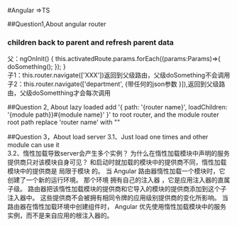 #Angular =>TS

##Question1,About angular router
### children back to parent and refresh parent data
   父：ngOnInit() {
        this.activatedRoute.params.forEach((params:Params)=>{
             doSomething();
        });
    } <br />
  子1：this.router.navigate(['XXX'])返回到父级路由，父级doSomething不会调用 <br />
  子2：this.router.navigate(['department', {带任何的json参数 }]),返回到父级路由，父级doSometthing才会每次调用 <br />
   
##Question 2, About lazy loaded 
 add  '{ path: '{router name}', loadChildren: '{module path}}#{module name}' }' to root router, and the module router root path replace 'router name' with "" <br />

 ##Question 3，About load server
 3.1、Just load one times and other module can use it <br/>
 3.2、惰性加载导致server会产生多个实例？
      为什么在惰性加载模块中声明的服务提供商只对该模块自身可见？
      和启动时就加载的模块中的提供商不同，惰性加载模块中的提供商是 局限于模块 的。
      当 Angular 路由器惰性加载一个模块时，它创建了一个新的运行环境。 那个环境 拥有自己的注入器 ，它是应用注入器的直属子级。
      路由器把该惰性加载模块的提供商和它导入的模块的提供商添加到这个子注入器中。
      这些提供商不会被拥有相同令牌的应用级别提供商的变化所影响。 当路由器在惰性加载环境中创建组件时， Angular 优先使用惰性加载模块中的服务实例，而不是来自应用的根注入器的。